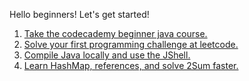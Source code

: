 Hello beginners! Let's get started!

1. [Take the codecademy beginner java course.](./Codecademy-Course-Learn-Java/)
2. [Solve your first programming challenge at leetcode.](./Leetcode-2Sum-Easy)
3. [Compile Java locally and use the JShell.](./Compile-Locally-And-Use-JShell)
4. [Learn HashMap, references, and solve 2Sum faster.](./Learn-Java-Hashmap)